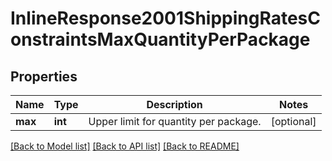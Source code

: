 # InlineResponse2001ShippingRatesConstraintsMaxQuantityPerPackage

## Properties
Name | Type | Description | Notes
------------ | ------------- | ------------- | -------------
**max** | **int** | Upper limit for quantity per package. | [optional] 

[[Back to Model list]](../../README.md#documentation-for-models) [[Back to API list]](../../README.md#documentation-for-api-endpoints) [[Back to README]](../../README.md)

